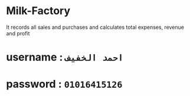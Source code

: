 # Milk-Factory
It records all sales and purchases and calculates total expenses, revenue and profit
# username : `احمد الخفيف`
# password : `01016415126`
